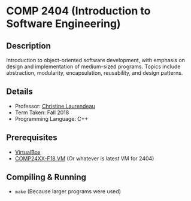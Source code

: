 # COMP 2404 (Introduction to Software Engineering)

## Description 
Introduction to object-oriented software development, with emphasis on design and implementation of medium-sized programs. Topics include abstraction, modularity, encapsulation, reusability, and design patterns.

## Details
* Professor: [Christine Laurendeau](https://carleton.ca/scs/people/christine-laurendeau/)
* Term Taken: Fall 2018
* Programming Language: C++

## Prerequisites
* [VirtualBox](https://www.virtualbox.org/wiki/Downloads)
* [COMP24XX-F18 VM](https://carleton.ca/scs/technical-support/virtual-machines/) (Or whatever is latest VM for 2404)

## Compiling & Running
* `make` (Because larger programs were used)